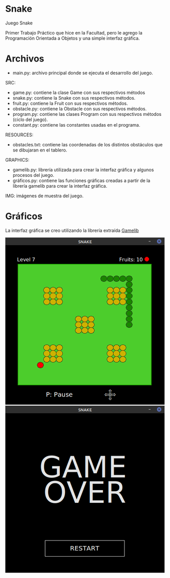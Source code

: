# Snake
Juego Snake

Primer Trabajo Práctico que hice en la Facultad, pero le agrego la Programación Orientada a Objetos y una simple interfaz gráfica.

# Archivos
* main.py: archivo principal donde se ejecuta el desarrollo del juego.

SRC:
  * game.py: contiene la clase Game con sus respectivos métodos
  * snake.py: contiene la Snake con sus respectivos métodos.
  * fruit.py: contiene la Fruit con sus respectivos métodos.
  * obstacle.py: contiene la Obstacle con sus respectivos métodos.
  * program.py: contiene las clases Program con sus respectivos métodos (ciclo del juego).
  * constant.py: contiene las constantes usadas en el programa.

RESOURCES:
  * obstacles.txt: contiene las coordenadas de los distintos obstáculos que se dibujaran en el tablero.

GRAPHICS:
  * gamelib.py: librería utilizada para crear la interfaz gráfica y algunos procesos del juego.
  * gráficos.py: contiene las funciones gráficas creadas a partir de la librería gamelib para crear la interfaz gráfica.
 
 IMG:
    imágenes de muestra del juego.

# Gráficos
La interfaz gráfica se creo utilizando la librería extraída [Gamelib](https://github.com/dessaya/python-gamelib)

![Snake](https://github.com/SebaB29/Snake/blob/main/img/snake.png)
![Game Over](https://github.com/SebaB29/Snake/blob/main/img/gameover.png)
